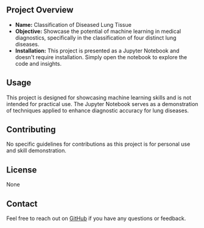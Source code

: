 
## Project Overview
- **Name:** Classification of Diseased Lung Tissue
- **Objective:** Showcase the potential of machine learning in medical diagnostics, specifically in the classification of four distinct lung diseases.
- **Installation:** This project is presented as a Jupyter Notebook and doesn't require installation. Simply open the notebook to explore the code and insights.

## Usage
This project is designed for showcasing machine learning skills and is not intended for practical use. The Jupyter Notebook serves as a demonstration of techniques applied to enhance diagnostic accuracy for lung diseases.

## Contributing
No specific guidelines for contributions as this project is for personal use and skill demonstration.

## License
None

## Contact
Feel free to reach out on [GitHub](https://github.com/tylerjmwhit) if you have any questions or feedback.
